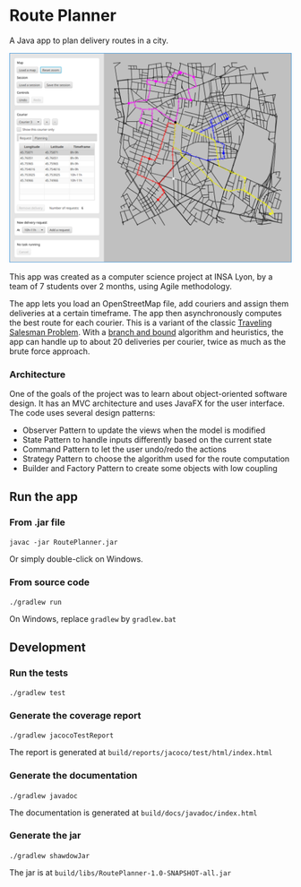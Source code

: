 # Route Planner

A Java app to plan delivery routes in a city.

![](files/screenshots/app.png)

This app was created as a computer science project at INSA Lyon, by a team of 7 students over 2 months, using Agile methodology.

The app lets you load an OpenStreetMap file, add couriers and assign them deliveries at a certain timeframe. The app then asynchronously computes the best route for each courier. This is a variant of the classic [Traveling Salesman Problem](https://en.wikipedia.org/wiki/Travelling_salesman_problem). With a [branch and bound](https://en.wikipedia.org/wiki/Branch_and_bound) algorithm and heuristics, the app can handle up to about 20 deliveries per courier, twice as much as the brute force approach.

### Architecture

One of the goals of the project was to learn about object-oriented software design. It has an MVC architecture and uses JavaFX for the user interface. The code uses several design patterns:

- Observer Pattern to update the views when the model is modified
- State Pattern to handle inputs differently based on the current state
- Command Pattern to let the user undo/redo the actions
- Strategy Pattern to choose the algorithm used for the route computation
- Builder and Factory Pattern to create some objects with low coupling 

## Run the app

### From .jar file

`javac -jar RoutePlanner.jar`

Or simply double-click on Windows.

### From source code

`./gradlew run`

On Windows, replace `gradlew` by `gradlew.bat`

## Development

### Run the tests

`./gradlew test`

### Generate the coverage report

`./gradlew jacocoTestReport`

The report is generated at `build/reports/jacoco/test/html/index.html`

### Generate the documentation

`./gradlew javadoc`

The documentation is generated at `build/docs/javadoc/index.html`

### Generate the jar

`./gradlew shawdowJar`

The jar is at `build/libs/RoutePlanner-1.0-SNAPSHOT-all.jar`

